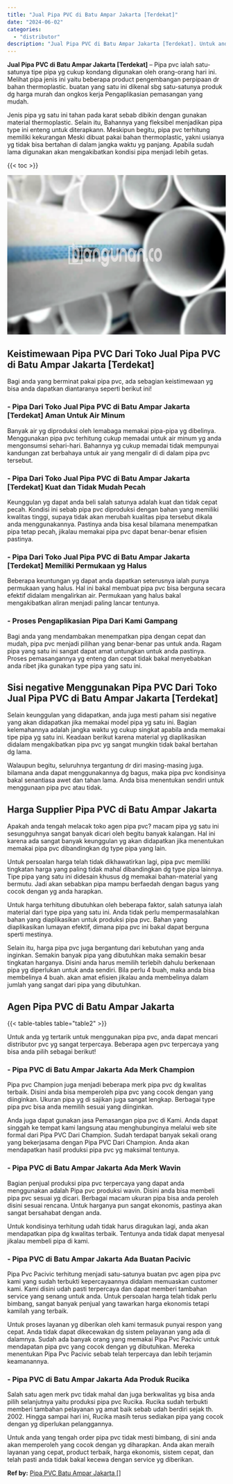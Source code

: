 ```yaml
---
title: "Jual Pipa PVC di Batu Ampar Jakarta [Terdekat]"
date: "2024-06-02"
categories: 
  - "distributor"
description: "Jual Pipa PVC di Batu Ampar Jakarta [Terdekat]. Untuk anda yang tengah order pipa pvc tidak mesti bimbang, di sini anda akan memperoleh yang cocok dengan yg..."
---
```


**Jual Pipa PVC di Batu Ampar Jakarta \[Terdekat\]** – Pipa pvc ialah satu-satunya tipe pipa yg cukup kondang digunakan oleh orang-orang hari ini. Melihat pipa jenis ini yaitu beberapa product pengembangan perpipaan dr bahan thermoplastic. buatan yang satu ini dikenal sbg satu-satunya produk dg harga murah dan ongkos kerja Pengaplikasian pemasangan yang mudah.

Jenis pipa yg satu ini tahan pada karat sebab dibikin dengan gunakan material thermoplastic. Selain itu, Bahannya yang fleksibel menjadikan pipa type ini enteng untuk diterapkann. Meskipun begitu, pipa pvc terhitung memiliki kekurangan Meski dibuat pakai bahan thermoplastic, yakni usianya yg tidak bisa bertahan di dalam jangka waktu yg panjang. Apabila sudah lama digunakan akan mengakibatkan kondisi pipa menjadi lebih getas.

{{< toc >}}

![Jual Pipa PVC di Batu Ampar Jakarta [Terdekat]](/images/jaul-pipa-pvc-01.png)

## Keistimewaan Pipa PVC Dari Toko Jual Pipa PVC di Batu Ampar Jakarta \[Terdekat\]

Bagi anda yang berminat pakai pipa pvc, ada sebagian keistimewaan yg bisa anda dapatkan diantaranya seperti berikut ini!

### \- Pipa Dari Toko Jual Pipa PVC di Batu Ampar Jakarta \[Terdekat\] Aman Untuk Air Minum

Banyak air yg diproduksi oleh lemabaga memakai pipa-pipa yg dibelinya. Menggunakan pipa pvc terhitung cukup memadai untuk air minum yg anda mengonsumsi sehari-hari. Bahannya yg cukup memadai tidak mempunyai kandungan zat berbahaya untuk air yang mengalir di di dalam pipa pvc tersebut.

### \- Pipa Dari Toko Jual Pipa PVC di Batu Ampar Jakarta \[Terdekat\] Kuat dan Tidak Mudah Pecah

Keunggulan yg dapat anda beli salah satunya adalah kuat dan tidak cepat pecah. Kondisi ini sebab pipa pvc diproduksi dengan bahan yang memiliki kwalitas tinggi, supaya tidak akan merubah kualitas pipa tersebut dikala anda menggunakannya. Pastinya anda bisa kesal bilamana menempatkan pipa tetap pecah, jikalau memakai pipa pvc dapat benar-benar efisien pastinya.

### \- Pipa Dari Toko Jual Pipa PVC di Batu Ampar Jakarta \[Terdekat\] Memiliki Permukaan yg Halus

Beberapa keuntungan yg dapat anda dapatkan seterusnya ialah punya permukaan yang halus. Hal ini bakal membuat pipa pvc bisa berguna secara efektif didalam mengalirkan air. Permukaan yang halus bakal mengakibatkan aliran menjadi paling lancar tentunya.

### \- Proses Pengaplikasian Pipa Dari Kami Gampang

Bagi anda yang mendambakan menempatkan pipa dengan cepat dan mudah, pipa pvc menjadi pilihan yang benar-benar pas untuk anda. Ragam pipa yang satu ini sangat dapat amat untungkan untuk anda pastinya. Proses pemasangannya yg enteng dan cepat tidak bakal menyebabkan anda ribet jika gunakan type pipa yang satu ini.

## Sisi negative Menggunakan Pipa PVC Dari Toko Jual Pipa PVC di Batu Ampar Jakarta \[Terdekat\]

Selain keunggulan yang didapatkan, anda juga mesti paham sisi negative yang akan didapatkan jika memakai model pipa yg satu ini. Bagian kelemahannya adalah jangka waktu yg cukup singkat apabila anda memakai tipe pipa yg satu ini. Keadaan berikut karena material yg diaplikasikan didalam mengakibatkan pipa pvc yg sangat mungkin tidak bakal bertahan dg lama.

Walaupun begitu, seluruhnya tergantung dr diri masing-masing juga. bilamana anda dapat menggunakannya dg bagus, maka pipa pvc kondisinya bakal senantiasa awet dan tahan lama. Anda bisa menentukan sendiri untuk menggunaan pipa pvc atau tidak.

## Harga Supplier Pipa PVC di Batu Ampar Jakarta

Apakah anda tengah melacak toko agen pipa pvc? macam pipa yg satu ini sesungguhnya sangat banyak dicari oleh begitu banyak kalangan. Hal ini karena ada sangat banyak keunggulan yg akan didapatkan jika menentukan memakai pipa pvc dibandingkan dg type pipa yang lain.

Untuk persoalan harga telah tidak dikhawatirkan lagi, pipa pvc memiliki tingkatan harga yang paling tidak mahal dibandingkan dg type pipa lainnya. Tipe pipa yang satu ini didesain khusus dg memakai bahan-material yang bermutu. Jadi akan sebabkan pipa mampu berfaedah dengan bagus yang cocok dengan yg anda harapkan.

Untuk harga terhitung dibutuhkan oleh beberapa faktor, salah satunya ialah material dari type pipa yang satu ini. Anda tidak perlu mempermasalahkan bahan yang diaplikasikan untuk produksi pipa pvc. Bahan yang diaplikasikan lumayan efektif, dimana pipa pvc ini bakal dapat berguna sperti mestinya.

Selain itu, harga pipa pvc juga bergantung dari kebutuhan yang anda inginkan. Semakin banyak pipa yang dibutuhkan maka semakin besar tingkatan harganya. Disini anda harus memilih terlebih dahulu berkenaan pipa yg diperlukan untuk anda sendiri. Bila perlu 4 buah, maka anda bisa membelinya 4 buah. akan amat efisien jikalau anda membelinya dalam jumlah yang sangat dari pipa yang dibutuhkan.

## Agen Pipa PVC di Batu Ampar Jakarta

{{< table-tables table="table2" >}}

Untuk anda yg tertarik untuk menggunakan pipa pvc, anda dapat mencari distributor pvc yg sangat terpercaya. Beberapa agen pvc terpercaya yang bisa anda pilih sebagai berikut!

### \- Pipa PVC di Batu Ampar Jakarta Ada Merk Champion

Pipa pvc Champion juga menjadi beberapa merk pipa pvc dg kwalitas terbaik. Disini anda bisa memperoleh pipa pvc yang cocok dengan yang diinginkan. Ukuran pipa yg di sajikan juga sangat lengkap. Berbagai type pipa pvc bisa anda memilih sesuai yang diinginkan.

Anda juga dapat gunakan jasa Pemasangan pipa pvc di Kami. Anda dapat singgah ke tempat kami langsung atau menghubunginya melalui web site formal dari Pipa PVC Dari Champion. Sudah terdapat banyak sekali orang yang bekerjasama dengan Pipa PVC Dari Champion. Anda akan mendapatkan hasil produksi pipa pvc yg maksimal tentunya.

### \- Pipa PVC di Batu Ampar Jakarta Ada Merk Wavin

Bagian penjual produksi pipa pvc terpercaya yang dapat anda menggunakan adalah Pipa pvc produksi wavin. Disini anda bisa membeli pipa pvc sesuai yg dicari. Berbagai macam ukuran pipa bisa anda peroleh disini sesuai rencana. Untuk harganya pun sangat ekonomis, pastinya akan sangat bersahabat dengan anda.

Untuk kondisinya terhitung udah tidak harus diragukan lagi, anda akan mendapatkan pipa dg kwalitas terbaik. Tentunya anda tidak dapat menyesal jikalau membeli pipa di kami.

### \- Pipa PVC di Batu Ampar Jakarta Ada Buatan Pacivic

Pipa Pvc Pacivic terhitung menjadi satu-satunya buatan pvc agen pipa pvc kami yang sudah terbukti kepercayaannya didalam memuaskan customer kami. Kami disini udah pasti terpercaya dan dapat memberi tambahan service yang senang untuk anda. Untuk persoalan harga telah tidak perlu bimbang, sangat banyak penjual yang tawarkan harga ekonomis tetapi kamilah yang terbaik.

Untuk proses layanan yg diberikan oleh kami termasuk punyai respon yang cepat. Anda tidak dapat dikecewakan dg sistem pelayanan yang ada di dalamnya. Sudah ada banyak orang yang memakai Pipa Pvc Pacivic untuk mendapatan pipa pvc yang cocok dengan yg dibutuhkan. Mereka menentukan Pipa Pvc Pacivic sebab telah terpercaya dan lebih terjamin keamanannya.

### \- Pipa PVC di Batu Ampar Jakarta Ada Produk Rucika

Salah satu agen merk pvc tidak mahal dan juga berkwalitas yg bisa anda pilih selanjutnya yaitu produksi pipa pvc Rucika. Rucika sudah terbukti memberi tambahan pelayanan yg amat baik sebab udah berdiri sejak th. 2002. Hingga sampai hari ini, Rucika masih terus sediakan pipa yang cocok dengan yg diperlukan pelanggannya.

Untuk anda yang tengah order pipa pvc tidak mesti bimbang, di sini anda akan memperoleh yang cocok dengan yg diharapkan. Anda akan meraih layanan yang cepat, product terbaik, harga ekonomis, sistem cepat, dan telah pasti anda tidak bakal kecewa dengan service yg diberikan.

**Ref by:** [Pipa PVC Batu Ampar Jakarta []](https://id.wikipedia.org/wiki/Pipa)
